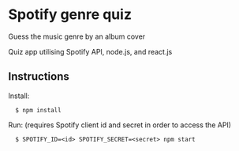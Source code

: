 # Spotify genre quiz

Guess the music genre by an album cover

Quiz app utilising Spotify API, node.js, and react.js

## Instructions

Install:

```
  $ npm install
```

Run: (requires Spotify client id and secret in order to access the API)

```
  $ SPOTIFY_ID=<id> SPOTIFY_SECRET=<secret> npm start
```
